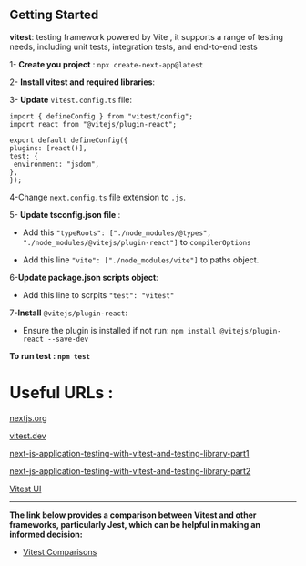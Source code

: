 
## Getting Started

**vitest**: testing framework powered by Vite , it supports a range of testing needs, including unit tests, integration tests, and end-to-end tests


1- **Create you project** : `npx create-next-app@latest`


2- **Install vitest and required libraries**: 


3- **Update** `vitest.config.ts` file:
 
   ```
import { defineConfig } from "vitest/config";
import react from "@vitejs/plugin-react";

export default defineConfig({
  plugins: [react()],
  test: {
    environment: "jsdom",
  },
});

```
4-Change `next.config.ts` file extension to `.js`.


5- **Update tsconfig.json file** :

- Add this ` "typeRoots": ["./node_modules/@types", "./node_modules/@vitejs/plugin-react"] `
to  `compilerOptions`


- Add this line `"vite": ["./node_modules/vite"]`
to paths object.

6-**Update package.json scripts object**:

- Add this line to scrpits `"test": "vitest"`


7-**Install** `@vitejs/plugin-react`:
 
- Ensure the plugin is installed if not run: 
   `npm install @vitejs/plugin-react --save-dev`



**To run test : `npm test`**


# Useful URLs :

[nextjs.org](https://nextjs.org/docs/app/building-your-application/testing/vitest)

[vitest.dev](https://vitest.dev/guide/)

[next-js-application-testing-with-vitest-and-testing-library-part1](https://medium.com/@rational_cardinal_ant_861/next-js-application-testing-with-vitest-and-testing-library-592948bb039c)

[next-js-application-testing-with-vitest-and-testing-library-part2](https://medium.com/@rational_cardinal_ant_861/next-js-application-testing-with-vitest-and-testing-library-b29f32e0c8c7)

[Vitest UI](https://vitest.dev/guide/ui.html)

--- 
**The link below provides a comparison between Vitest and other frameworks, particularly Jest, which can be helpful in making an informed decision:**

  - [Vitest Comparisons](https://vitest.dev/guide/comparisons.html)

